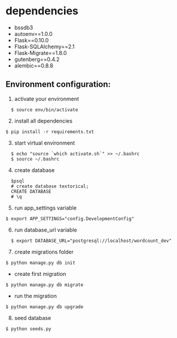 # dependencies
  * bssdb3
  * autoenv==1.0.0
  * Flask==0.10.0
  * Flask-SQLAlchemy==2.1
  * Flask-Migrate==1.8.0
  * gutenberg==0.4.2
  * alembic==0.8.8

## Environment configuration:


1. activate your environment
 ```{r, engine='bash'}
   $ source env/bin/activate
 ```

2. install all dependencies
 ```{r, engine='bash'}
 $ pip install -r requirements.txt
 ```


3. start virtual environment
 ```{r, engine='bash'}
   $ echo "source `which activate.sh`" >> ~/.bashrc
   $ source ~/.bashrc
 ```

4. create database
 ```{r, engine='bash'}
   $psql
   # create database textorical;
   CREATE DATABASE
   # \q
 ```

5. run app_settings variable
```
$ export APP_SETTINGS="config.DevelopmentConfig"
```

6. run database_url variable
 ```{r, engine='bash'}
   $ export DATABASE_URL="postgresql://localhost/wordcount_dev"
 ```

7. create migrations folder
  ```{r, engine='bash'}
  $ python manage.py db init
  ```
  * create first migration
  ```{r, engine='bash'}
  $ python manage.py db migrate
  ```
  * run the migration
  ```{r, engine='bash'}
  $ python manage.py db upgrade
  ```

8. seed database
  ```{r, engine='bash'}
  $ python seeds.py
  ```

